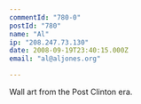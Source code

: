 ```yaml
---
commentId: "780-0"
postId: "780"
name: "Al"
ip: "208.247.73.130"
date: 2008-09-19T23:40:15.000Z
email: "al@aljones.org"

---
```

<p>Wall art from the Post Clinton era.</p>